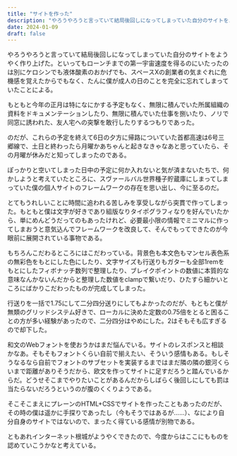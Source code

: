 ```yaml
---
title: "サイトを作った"
description: "やろうやろうと言っていて結局後回しになってしまっていた自分のサイトをようやく作り上げた。といってもローンチまでの第一宇宙速度を得るのにいたったのは別にケロシンでも液体酸素のおかげでも、スペースXの創業者の気まぐれに危機感を覚えたからでもなく、たんに僕が成人の日のことを完全に忘れてしまっていたことによる。"
date: 2024-01-09
draft: false
---
```


やろうやろうと言っていて結局後回しになってしまっていた自分のサイトをようやく作り上げた。といってもローンチまでの第一宇宙速度を得るのにいたったのは別にケロシンでも液体酸素のおかげでも、スペースXの創業者の気まぐれに危機感を覚えたからでもなく、たんに僕が成人の日のことを完全に忘れてしまっていたことによる。

もともと今年の正月は特になにかする予定もなく、無限に積んでいた所属組織の資料をドキュメンテーションしたり、無限に積んでいた仕事を捌いたり、ノリで同窓に誘われた、友人宅への突撃を敢行したりするつもりであった。

のだが、これらの予定を終えて6日の夕方に帰路についていた首都高速は6号三郷線で、土日と終わったら月曜かあちゃんと起きなきゃなあと思っていたら、その月曜が休みだと知ってしまったのである。

ぽっかりと空いてしまった日中の予定に何か入れないと気が済まないたちで、何かしようと考えていたところに、スヴァールバル世界種子貯蔵庫にしまってしまっていた僕の個人サイトのフレームワークの存在を思い出し、今に至るのだ。

とてもうれしいことに時間に追われる苦しみを享受しながら突貫で作ってしまった。もともと僕は文字が好きであり組版なりタイポグラフィなりを好んでいたから、単にめんどうだってのもあったけれど、必要最小限の情報でミニマルに作ってしまおうと意気込んでフレームワークを改良して、そんでもってできたのが今眼前に展開されている事物である。

もちろんこだわるところにはこだわっている。背景色も本文色もマンセル表色系の無彩色をもとにした色にしたり、文字サイズも行送りもガターも全部1remをもとにしたフィボナッチ数列で整理したり、ブレイクポイントの数値に本質的な意味なんかないんだからと整理した数値をclampで繋いだり、ひたすら細かいところにばかりこだわったものが完成してしまった。

行送りを一括で1.75にして二分四分送りにしてもよかったのだが、もともと僕が無類のグリッドシステム好きで、ローカルに決めた定数の0.75倍をとると困ることの方が多い経験があったので、二分四分はやめにした。2はそもそも広すぎるので却下した。

和文のWebフォントを使おうかはまだ悩んでいる。サイトのレスポンスと相談かなあ。そもそもフォントくらい自前で揃えたい、そういう感情もある。もしそうなるなら自前でフォントのサブセットを実装するまではまだ隣の隣の銀河くらいまで距離がありそうだから、欧文を作ってサイトに足すだろうと踏んでいるからだ。どうせそこまでやりたいことがあるんだからしばらく後回しにしても罰は当たらないだろうというのが腹のくくりようである。

そこそこまえにプレーンのHTML+CSSでサイトを作ったこともあったのだが、その時の僕は遥かに手探りであったし（今もそうではあるが……）、なにより自分自身のサイトではないので、まったく得ている感情が別物である。

ともあれインターネット根城がようやくできたので、今度からはここにもものを認めていこうかなと考えている。